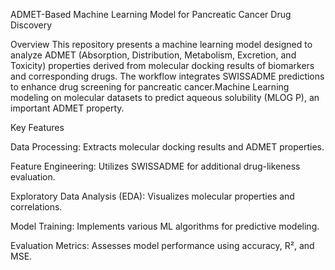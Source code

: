 ADMET-Based Machine Learning Model for Pancreatic Cancer Drug Discovery


Overview
This repository presents a machine learning model designed to analyze ADMET (Absorption, Distribution, Metabolism, Excretion, and Toxicity) properties derived from molecular docking results of biomarkers and corresponding drugs. The workflow integrates SWISSADME predictions to enhance drug screening for pancreatic cancer.Machine Learning modeling on molecular datasets to predict aqueous solubility (MLOG P), an important ADMET property.

Key Features

Data Processing: Extracts molecular docking results and ADMET properties.

Feature Engineering: Utilizes SWISSADME for additional drug-likeness evaluation.

Exploratory Data Analysis (EDA): Visualizes molecular properties and correlations.

Model Training: Implements various ML algorithms for predictive modeling.

Evaluation Metrics: Assesses model performance using accuracy, R², and MSE.
